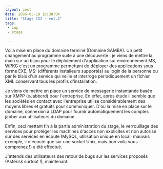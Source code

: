 ```yaml
---
layout: post
date: 2006-05-19 16:38:04
title: "Stage ISI - vol.2"
tags:
 - iup
 - stage

---
```


Voila mise en place du domaine terminé (Domaine SAMBA). Un petit changement au programme suite à une découverte : je viens de mettre la main sur un bijou pour le déploiement d'application sur environnement MS, [WPKG](http://wpkg.org/) c'est un programme permettant de déployer des applications sous forme EXE, MSI (différents installeurs supportés) au login de la personne ou par le biais d'un service qui veille et interroge périodiquement un fichier XML conservant tous les profils d'installation.

Je viens de mettre en place un service de messagerie instantanée basée sur XMPP (eJabberd) pour l'entreprise. En effet, après étude il semble que les sociétés en contact avec l'entreprise utilise considérablement des moyens libres et gratuits pour communiquer. D'où la mise en place sur le domaine, connexion à LDAP pour fournir automatiquement les comptes jabber aux utilisateurs du domaine.

Enfin, ceci mettant fin à la partie administration du stage, le verrouillage des services pour protéger les machines d'accès non explicites et non autorisé sur des services en écoute (MySQL, utilisation unique en local; mauvais exemple, il n'écoute que sur une socket Unix, mais bon voila vous comprenez !) a été effectué.

J'attends des utilisateurs des retour de bugs sur les services proposés (Asterisk surtout !), maintenant.
